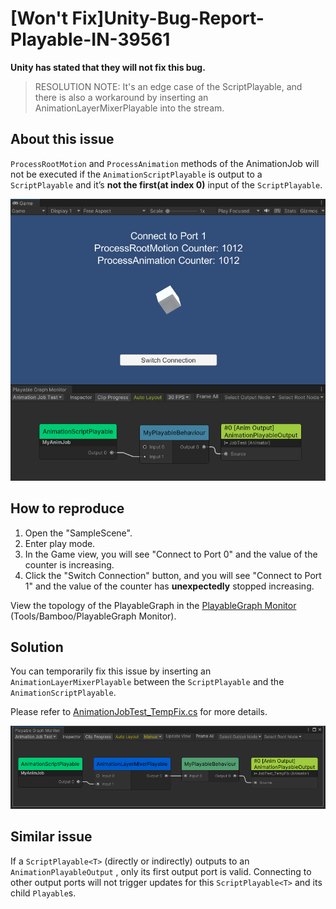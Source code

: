 # [Won't Fix]Unity-Bug-Report-Playable-IN-39561

**Unity has stated that they will not fix this bug.**

> RESOLUTION NOTE:
> It's an edge case of the ScriptPlayable, and there is also a workaround by inserting an AnimationLayerMixerPlayable into the stream.

## About this issue

`ProcessRootMotion` and `ProcessAnimation` methods of the AnimationJob will not be executed if the `AnimationScriptPlayable` is output to a `ScriptPlayable` and it’s **not the first(at index 0)** input of the `ScriptPlayable`.

![Sample](./imgs/img_sample.gif)

## How to reproduce

1. Open the "SampleScene".
2. Enter play mode.
3. In the Game view, you will see "Connect to Port 0" and the value of the counter is increasing.
4. Click the "Switch Connection" button, and you will see "Connect to Port 1" and the value of the counter has **unexpectedly** stopped increasing.

View the topology of the PlayableGraph in the [PlayableGraph Monitor](https://github.com/SolarianZ/UnityPlayableGraphMonitorTool) (Tools/Bamboo/PlayableGraph Monitor). 

## Solution

You can temporarily fix this issue by inserting an `AnimationLayerMixerPlayable` between the `ScriptPlayable` and the `AnimationScriptPlayable`.

Please refer to [AnimationJobTest_TempFix.cs](./Assets/AnimationJobTest_TempFix.cs) for more details.

![Playable Graph](./imgs/jobtest_tempfix.png)

## Similar issue

If a `ScriptPlayable<T>` (directly or indirectly) outputs to an `AnimationPlayableOutput` , only its first output port is valid. 
Connecting to other output ports will not trigger updates for this `ScriptPlayable<T>` and its child `Playable`s.
